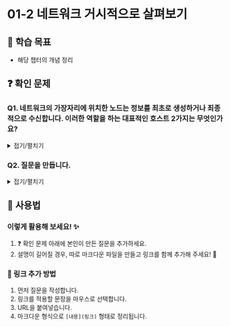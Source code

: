 # 01-2 네트워크 거시적으로 살펴보기

## 📌 학습 목표
- 해당 챕터의 개념 정리

## ❓ 확인 문제
### Q1. 네트워크의 가장자리에 위치한 노드는 정보를 최초로 생성하거나 최종적으로 수신합니다. 이러한 역할을 하는 대표적인 호스트 2가지는 무엇인가요?
<details>
<summary>접기/펼치기</summary>

### A. 서버, 클라이언트
#### 서버(Server): 데이터를 저장하고 클라이언트의 요청에 응답하는 역할. (예: 웹 서버, DB 서버)
#### 클라이언트(Client): 서버에 요청을 보내고 응답을 받는 장치. (예: 웹 브라우저, 스마트폰)
</details>

### Q2. 질문을 만듭니다.
<details>
<summary>접기/펼치기</summary>

  꼭 위에는 한칸 띄워주세요

  아래에는 자유롭게 작성하시되, 마크다운 형식(검색 ㄱㄱ) 을 지켜서 예쁘게 쓸수록 좋습니다.

  마크다운에서는 줄을 바꾸려면 엔터를 두번 하거나 <br/> 태그를 넣어줘야해요

  
  ### A. 단답의 경우에는 이렇게 작성해주세요
  #### 설명이 추가로 필요하면
   - 이렇게 작성하셔도 좋습니다.
   - 잘 모르겠다면 익스텐션을 설치해보세요
   - 이렇게 마크다운 프리뷰로 미리 확인이 가능합니다.
  #### 두번째 설명

</details>

## 📝 사용법  
### 이렇게 활용해 보세요! ✨  
1. ❓ 확인 문제 아래에 본인이 만든 질문을 추가하세요.  
2. 설명이 길어질 경우, 따로 마크다운 파일을 만들고 링크를 함께 추가해 주세요! 🔗  

### 🔗 링크 추가 방법  
1. 먼저 질문을 작성합니다.  
2. 링크를 적용할 문장을 마우스로 선택합니다.  
3. URL을 붙여넣습니다.  
4. 마크다운 형식으로 `[내용](링크)` 형태로 정리됩니다.  
